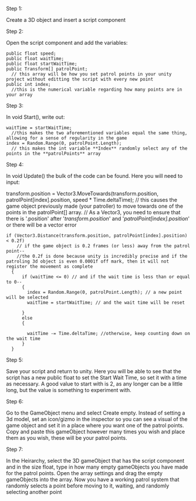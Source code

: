 Step 1:

Create a 3D object and insert a script component

Step 2:

Open the script component and add the variables:

    public float speed;
    public float waitTime;
    public float startWaitTime;
    public Transform[] patrolPoint; 
      // this array will be how you set patrol points in your unity project without editting the script with every new point
    public int index; 
      //this is the numerical variable regarding how many points are in your array
Step 3:

In void Start(), write out:

    waitTime = startWaitTime; 
      //this makes the two aforementioned variables equal the same thing, allowing for a sense of regularity in the game
    index = Random.Range(0, patrolPoint.Length); 
      // this makes the int variable **Index** randomly select any of the points in the **patrolPoints** array
Step 4:

In void Update() the bulk of the code can be found. Here you will need to input:

  transform.position = Vector3.MoveTowards(transform.position, patrolPoint[index].position, speed * Time.deltaTime); 
    // this causes the game object previously made (your patroller) to move towards one of the points in the patrolPoint[] array. 
    // As a Vector3, you need to ensure that there is '.position' after '*transform.position*' and '*patrolPoint[index].position*' or there will be a vector error  

    if (Vector3.Distance(transform.position, patrolPoint[index].position) < 0.2f)
        // if the game object is 0.2 frames (or less) away from the patrol point--
        //the 0.2f is done because unity is incredibly precise and if the patroling 3d object is even 0.0001f off mark, then it will not register the movement as complete
      {
          if (waitTime <= 0) // and if the wait time is less than or equal to 0--
          {
            index = Random.Range(0, patrolPoint.Length); // a new point will be selected
            waitTime = startWaitTime; // and the wait time will be reset

          }
          else
          {

            waitTime -= Time.deltaTime; //otherwise, keep counting down on the wait time
          }
      }    
Step 5:

Save your script and return to unity. Here you will be able to see that the script has a new public float to set the Start Wait Time, so set it with a time as necessary. A good value to start with is 2, as any longer can be a little long, but the value is something to experiment with.

Step 6:

Go to the GameObject menu and select Create empty. Instead of setting a 3d model, set an icon/gizmo in the inspector so you can see a visual of the game object and set it in a place where you want one of the patrol points. Copy and paste this gameObject however many times you wish and place them as you wish, these will be your patrol points.

Step 7:

In the Heirarchy, select the 3D gameObject that has the script component and in the size float, type in how many empty gameObjects you have made for the patrol points. Open the array settings and drag the empty gameObjects into the array. Now you have a working patrol system that randomly selects a point before moving to it, waiting, and randomly selecting another point



